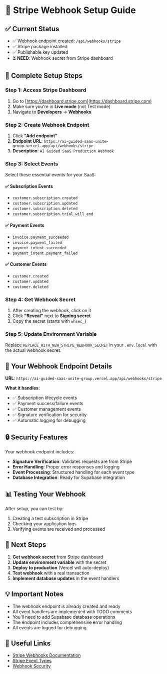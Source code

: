 # 🎯 Stripe Webhook Setup Guide

## ✅ Current Status
- ✅ Webhook endpoint created: `/api/webhooks/stripe`
- ✅ Stripe package installed
- ✅ Publishable key updated
- ⏳ **NEED**: Webhook secret from Stripe dashboard

## 🔧 Complete Setup Steps

### Step 1: Access Stripe Dashboard
1. Go to [https://dashboard.stripe.com](https://dashboard.stripe.com)
2. Make sure you're in **Live mode** (not Test mode)
3. Navigate to **Developers** → **Webhooks**

### Step 2: Create Webhook Endpoint
1. Click **"Add endpoint"**
2. **Endpoint URL**: `https://ai-guided-saas-unite-group.vercel.app/api/webhooks/stripe`
3. **Description**: `AI Guided SaaS Production Webhook`

### Step 3: Select Events
Select these essential events for your SaaS:

#### ✅ Subscription Events
- `customer.subscription.created`
- `customer.subscription.updated` 
- `customer.subscription.deleted`
- `customer.subscription.trial_will_end`

#### ✅ Payment Events
- `invoice.payment_succeeded`
- `invoice.payment_failed`
- `payment_intent.succeeded`
- `payment_intent.payment_failed`

#### ✅ Customer Events
- `customer.created`
- `customer.updated`
- `customer.deleted`

### Step 4: Get Webhook Secret
1. After creating the webhook, click on it
2. Click **"Reveal"** next to **Signing secret**
3. Copy the secret (starts with `whsec_`)

### Step 5: Update Environment Variable
Replace `REPLACE_WITH_NEW_STRIPE_WEBHOOK_SECRET` in your `.env.local` with the actual webhook secret.

## 🎯 Your Webhook Endpoint Details

**URL**: `https://ai-guided-saas-unite-group.vercel.app/api/webhooks/stripe`

**What it handles**:
- ✅ Subscription lifecycle events
- ✅ Payment success/failure events
- ✅ Customer management events
- ✅ Signature verification for security
- ✅ Automatic logging for debugging

## 🔒 Security Features

Your webhook endpoint includes:
- **Signature Verification**: Validates requests are from Stripe
- **Error Handling**: Proper error responses and logging
- **Event Processing**: Structured handling for each event type
- **Database Integration**: Ready for Supabase integration

## 📊 Testing Your Webhook

After setup, you can test by:
1. Creating a test subscription in Stripe
2. Checking your application logs
3. Verifying events are received and processed

## 🚀 Next Steps

1. **Get webhook secret** from Stripe dashboard
2. **Update environment variable** with the secret
3. **Deploy to production** (Vercel will auto-deploy)
4. **Test webhook** with a real transaction
5. **Implement database updates** in the event handlers

## 💡 Important Notes

- The webhook endpoint is already created and ready
- All event handlers are implemented with TODO comments
- You'll need to add Supabase database operations
- The endpoint includes comprehensive error handling
- All events are logged for debugging

## 🔗 Useful Links

- [Stripe Webhooks Documentation](https://stripe.com/docs/webhooks)
- [Stripe Event Types](https://stripe.com/docs/api/events/types)
- [Webhook Security](https://stripe.com/docs/webhooks/signatures)
